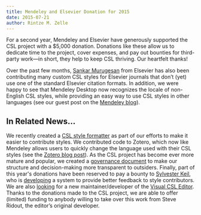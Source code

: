 ```yaml
---
title: Mendeley and Elsevier Donation for 2015
date: 2015-07-21
author: Rintze M. Zelle
---
```


For a second year, Mendeley and Elsevier have generously supported the CSL project with a $5,000 donation.
Donations like these allow us to dedicate time to the project, cover expenses, and pay out bounties for third-party work—in short, they help to keep CSL thriving.
Our heartfelt thanks!

Over the past few months, [Sankar Murugesan](https://github.com/Sankar-GEO-ELS) from Elsevier has also been contributing many custom CSL styles for Elsevier journals that don’t (yet) use one of the standard Elsevier citation formats.
In addition, we were happy to see that Mendeley Desktop now recognizes the locale of non-English CSL styles, while providing an easy way to use CSL styles in other languages (see our guest post on the [Mendeley blog](http://blog.mendeley.com/elsevier/mendeley-and-elsevier-continue-to-support-the-csl-project/)).

## In Related News…

We recently created a [CSL style formatter](http://formatter.citationstyles.org/) as part of our efforts to make it easier to contribute styles.
We contributed code to Zotero, which now like Mendeley allows users to quickly change the language used with their CSL styles (see the [Zotero blog post](https://www.zotero.org/blog/zotero-4-0-27-streamlined-saving-easier-bibliography-language-selection-and-more/)).
As the CSL project has become ever more mature and popular, we created a [governance document](https://github.com/citation-style-language/governance/blob/master/governance.md) to make our structure and decision-making more transparent to outsiders.
Finally, part of this year's donations have been reserved to pay a bounty to [Sylvester Keil](https://github.com/inukshuk/), who is [developing](https://github.com/citation-style-language/utilities/issues/20) a system to provide better feedback to style contributors.
We are also [looking](https://github.com/citation-style-editor/csl-editor/issues/178#issuecomment-120888118) for a new maintainer/developer of the [Visual CSL Editor](http://editor.citationstyles.org/about/).
Thanks to the donations made to the CSL project, we are able to offer (limited) funding to anybody willing to take over this work from Steve Ridout, the editor’s original developer.